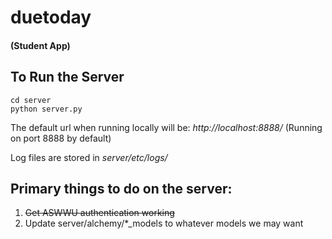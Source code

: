 # duetoday
#### (Student App)


## To Run the Server
```
cd server
python server.py
```

The default url when running locally will be:
*http://localhost:8888/*
(Running on port 8888 by default)

Log files are stored in *server/etc/logs/*


## Primary things to do on the server:
1. ~~Get ASWWU authentication working~~
2. Update server/alchemy/*_models to whatever models we may want
